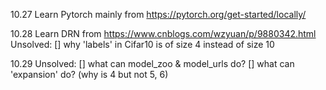 10.27
Learn Pytorch mainly from https://pytorch.org/get-started/locally/

10.28
Learn DRN from https://www.cnblogs.com/wzyuan/p/9880342.html
Unsolved: 
        [] why 'labels' in Cifar10 is of size 4 instead of size 10

10.29
Unsolved: 
        [] what can model_zoo & model_urls do?
        [] what can 'expansion' do? (why is 4 but not 5, 6)